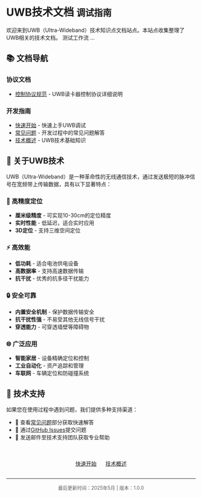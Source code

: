 # UWB技术文档 <small>调试指南</small>

欢迎来到UWB（Ultra-Wideband）技术知识点文档站点。本站点收集整理了UWB相关的技术文档。
测试工作流 ... 
## 📚 文档导航

### 协议文档
- [控制协议规范](protocol/control-protocol.md) - UWB读卡器控制协议详细说明

### 开发指南
- [快速开始](guide/quick-start.md) - 快速上手UWB调试
- [常见问题](guide/faq.md) - 开发过程中的常见问题解答
- [技术概述](guide/overview.md) - UWB技术基础知识

## 📖 关于UWB技术

UWB（Ultra-Wideband）是一种革命性的无线通信技术，通过发送极短的脉冲信号在宽频带上传输数据，具有以下显著特点：

### 🎯 高精度定位

- **厘米级精度** - 可实现10-30cm的定位精度
- **实时性能** - 低延迟，适合实时应用
- **3D定位** - 支持三维空间定位

### ⚡ 高效能

- **低功耗** - 适合电池供电设备
- **高数据率** - 支持高速数据传输
- **抗干扰** - 优秀的抗多径干扰能力

### 🔒 安全可靠

- **内置安全机制** - 保护数据传输安全
- **抗干扰性强** - 不易受其他无线信号干扰
- **穿透能力** - 可穿透墙壁等障碍物

### 🌐 广泛应用

- **智能家居** - 设备精确定位和控制
- **工业自动化** - 资产追踪和管理
- **车联网** - 车辆定位和防碰撞系统

## 🔧 技术支持

如果您在使用过程中遇到问题，我们提供多种支持渠道：

- 📘 查看[常见问题](guide/faq.md)部分获取快速解答
- 💬 通过[GitHub Issues](https://github.com/ximing766/my-project-doc/issues)提交问题
- 📧 发送邮件至技术支持团队获取专业帮助

<div style="text-align: center; margin-top: 50px; margin-bottom: 30px;">
  <a href="guide/quick-start/" class="md-button md-button--primary" style="margin-right: 20px;">快速开始</a>
  <a href="guide/overview/" class="md-button">技术概述</a>
</div>

---

<p style="text-align: center; font-size: 0.9em; opacity: 0.7;">最后更新时间：2025年5月 | 版本：1.0.0</p>
